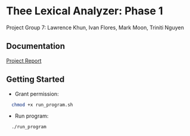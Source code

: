 # Thee Lexical Analyzer: Phase 1
Project Group 7: Lawrence Khun, Ivan Flores, Mark Moon, Triniti Nguyen

## Documentation 
<a href = "https://docs.google.com/document/d/1PU0UgnMRQFTxVrlCAj1CFzhHdT6uLJqxvZZZPpOvnGc/edit?usp=sharing">Project Report</a>

## Getting Started
* Grant permission:
```sh
  chmod +x run_program.sh
```
* Run program:
```sh
  ./run_program
```